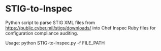 # STIG-to-Inspec

Python script to parse STIG XML files from https://public.cyber.mil/stigs/downloads/ into Chef Inspec Ruby files for configuration compliance auditing.

Usage: python STIG-to-Inspec.py -f FILE_PATH